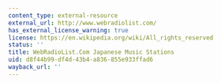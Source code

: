 ```yaml
---
content_type: external-resource
external_url: http://www.webradiolist.com/
has_external_license_warning: true
license: https://en.wikipedia.org/wiki/All_rights_reserved
status: ''
title: WebRadioList.Com Japanese Music Stations
uid: d8f44b99-df4d-43b4-a836-855e933ffad6
wayback_url: ''
---
```


